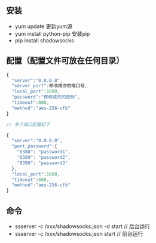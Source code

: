 ## 安装
* yum update 更新yum源
* yum install python-pip 安装pip
* pip install shadowsocks

## 配置（配置文件可放在任何目录）
```javascript
{
  "server":"0.0.0.0",
  "server_port":修改成你的端口号,
  "local_port":1080,
  "password":"修改成你的密码",
  "timeout":600,
  "method":"aes-256-cfb"
}

// 多个端口配置如下

{
  "server":"0.0.0.0",
  "port_password":{
    "8388": "password1",
    "8389": "password2",
    "8390": "password3"
  },
  "local_port":1080,
  "timeout":600,
  "method":"aes-256-cfb"
}
```
## 命令
* ssserver -c /xxx/shadowsocks.json -d start // 后台运行
* ssserver -c /xxx/shadowsocks.json start // 前台运行
